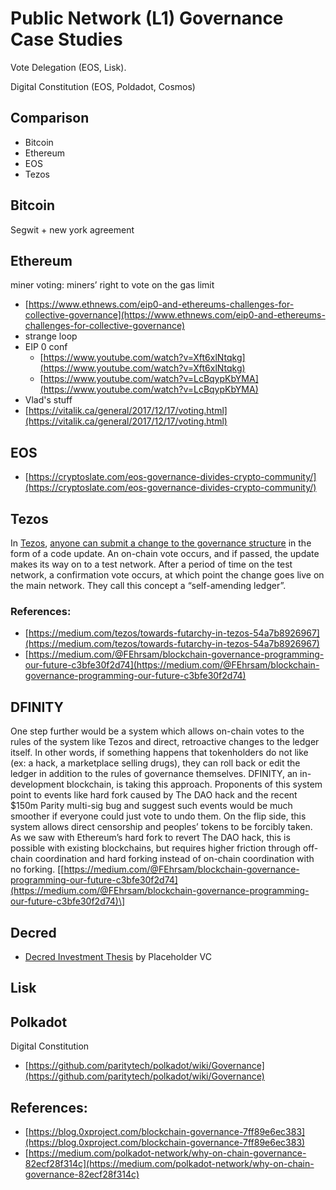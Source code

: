 # Public Network \(L1\) Governance Case Studies

Vote Delegation \(EOS, Lisk\).

Digital Constitution \(EOS, Poldadot, Cosmos\)

## Comparison

* Bitcoin
* Ethereum
* EOS
* Tezos

## Bitcoin

Segwit + new york agreement

## Ethereum

miner voting: miners’ right to vote on the gas limit

* [https://www.ethnews.com/eip0-and-ethereums-challenges-for-collective-governance](https://www.ethnews.com/eip0-and-ethereums-challenges-for-collective-governance)
* strange loop
* EIP 0 conf
  * [https://www.youtube.com/watch?v=Xft6xlNtqkg](https://www.youtube.com/watch?v=Xft6xlNtqkg)
  * [https://www.youtube.com/watch?v=LcBqypKbYMA](https://www.youtube.com/watch?v=LcBqypKbYMA)
* Vlad's stuff
* [https://vitalik.ca/general/2017/12/17/voting.html](https://vitalik.ca/general/2017/12/17/voting.html)

## EOS

* [https://cryptoslate.com/eos-governance-divides-crypto-community/](https://cryptoslate.com/eos-governance-divides-crypto-community/)

## Tezos

In [Tezos](https://www.tezos.com/), [anyone can submit a change to the governance structure](https://www.quora.com/How-is-Tezos-different-from-Ethereum?share=d5c26090&srid=OAAh) in the form of a code update. An on-chain vote occurs, and if passed, the update makes its way on to a test network. After a period of time on the test network, a confirmation vote occurs, at which point the change goes live on the main network. They call this concept a “self-amending ledger”.

### References:

* [https://medium.com/tezos/towards-futarchy-in-tezos-54a7b8926967](https://medium.com/tezos/towards-futarchy-in-tezos-54a7b8926967)
* [https://medium.com/@FEhrsam/blockchain-governance-programming-our-future-c3bfe30f2d74](https://medium.com/@FEhrsam/blockchain-governance-programming-our-future-c3bfe30f2d74)

## DFINITY

One step further would be a system which allows on-chain votes to the rules of the system like Tezos and direct, retroactive changes to the ledger itself. In other words, if something happens that tokenholders do not like \(ex: a hack, a marketplace selling drugs\), they can roll back or edit the ledger in addition to the rules of governance themselves. DFINITY, an in-development blockchain, is taking this approach. Proponents of this system point to events like hard fork caused by The DAO hack and the recent $150m Parity multi-sig bug and suggest such events would be much smoother if everyone could just vote to undo them. On the flip side, this system allows direct censorship and peoples’ tokens to be forcibly taken. As we saw with Ethereum’s hard fork to revert The DAO hack, this is possible with existing blockchains, but requires higher friction through off-chain coordination and hard forking instead of on-chain coordination with no forking. \[[https://medium.com/@FEhrsam/blockchain-governance-programming-our-future-c3bfe30f2d74](https://medium.com/@FEhrsam/blockchain-governance-programming-our-future-c3bfe30f2d74)\]

## Decred

* [Decred Investment Thesis](https://www.placeholder.vc/blog/2018/5/12/decred-investment-thesis) by Placeholder VC

## Lisk

## Polkadot

Digital Constitution

* [https://github.com/paritytech/polkadot/wiki/Governance](https://github.com/paritytech/polkadot/wiki/Governance)

## References:

* [https://blog.0xproject.com/blockchain-governance-7ff89e6ec383](https://blog.0xproject.com/blockchain-governance-7ff89e6ec383)
* [https://medium.com/polkadot-network/why-on-chain-governance-82ecf28f314c](https://medium.com/polkadot-network/why-on-chain-governance-82ecf28f314c)


